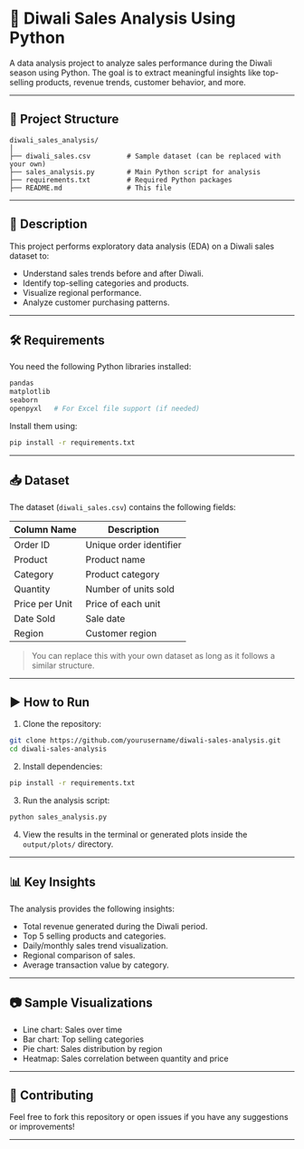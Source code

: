 # 🎇 Diwali Sales Analysis Using Python

A data analysis project to analyze sales performance during the Diwali season using Python. The goal is to extract meaningful insights like top-selling products, revenue trends, customer behavior, and more.

---

## 📁 Project Structure

```
diwali_sales_analysis/
│
├── diwali_sales.csv         # Sample dataset (can be replaced with your own)
├── sales_analysis.py        # Main Python script for analysis
├── requirements.txt         # Required Python packages
├── README.md                # This file
```

---

## 🧾 Description

This project performs exploratory data analysis (EDA) on a Diwali sales dataset to:

- Understand sales trends before and after Diwali.
- Identify top-selling categories and products.
- Visualize regional performance.
- Analyze customer purchasing patterns.

---

## 🛠️ Requirements

You need the following Python libraries installed:

```bash
pandas
matplotlib
seaborn
openpyxl   # For Excel file support (if needed)
```

Install them using:

```bash
pip install -r requirements.txt
```

---

## 📥 Dataset

The dataset (`diwali_sales.csv`) contains the following fields:

| Column Name      | Description                      |
|------------------|----------------------------------|
| Order ID         | Unique order identifier          |
| Product          | Product name                     |
| Category         | Product category                 |
| Quantity         | Number of units sold             |
| Price per Unit   | Price of each unit               |
| Date Sold        | Sale date                        |
| Region           | Customer region                  |

> You can replace this with your own dataset as long as it follows a similar structure.

---

## ▶️ How to Run

1. Clone the repository:

```bash
git clone https://github.com/yourusername/diwali-sales-analysis.git
cd diwali-sales-analysis
```

2. Install dependencies:

```bash
pip install -r requirements.txt
```

3. Run the analysis script:

```bash
python sales_analysis.py
```

4. View the results in the terminal or generated plots inside the `output/plots/` directory.

---

## 📊 Key Insights

The analysis provides the following insights:

- Total revenue generated during the Diwali period.
- Top 5 selling products and categories.
- Daily/monthly sales trend visualization.
- Regional comparison of sales.
- Average transaction value by category.

---

## 📷 Sample Visualizations

- Line chart: Sales over time
- Bar chart: Top selling categories
- Pie chart: Sales distribution by region
- Heatmap: Sales correlation between quantity and price

---

## 🤝 Contributing

Feel free to fork this repository or open issues if you have any suggestions or improvements!

---
